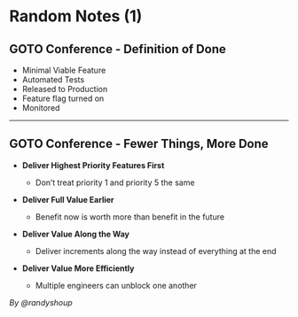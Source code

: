 # Random Notes (1)

## GOTO Conference - Definition of Done

- Minimal Viable Feature  
- Automated Tests  
- Released to Production  
- Feature flag turned on  
- Monitored

---

## GOTO Conference - Fewer Things, More Done

- **Deliver Highest Priority Features First**  
  - Don’t treat priority 1 and priority 5 the same

- **Deliver Full Value Earlier**  
  - Benefit now is worth more than benefit in the future

- **Deliver Value Along the Way**  
  - Deliver increments along the way instead of everything at the end

- **Deliver Value More Efficiently**  
  - Multiple engineers can unblock one another  

*By @randyshoup*